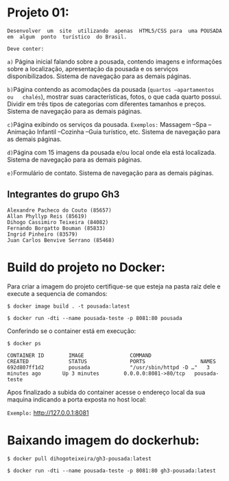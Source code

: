 # Projeto  01:  
`Desenvolver  um  site  utilizando  apenas  HTML5/CSS para  uma POUSADA em  algum  ponto  turístico  do Brasil.`

`Deve conter:`

`a)` Página inicial falando sobre a pousada, contendo imagens e informações sobre a localização, apresentação da pousada e os serviços disponibilizados. Sistema de navegação para as demais páginas.

`b)`Página contendo   as   acomodações   da   pousada   (`quartos –apartamentos   ou   chalés`),   mostrar   suas características, fotos, o que cada quarto possui. Dividir em três tipos de categorias com diferentes tamanhos e preços. Sistema de navegação para as demais páginas.

`c)`Página exibindo os serviços da pousada. `Exemplos:` Massagem –Spa –Animação Infantil –Cozinha –Guia turístico, etc.  Sistema de navegação para as demais páginas.

`d)`Página com 15 imagens da pousada e/ou local onde ela está localizada. Sistema de navegação para as demais páginas.

`e)`Formulário de contato. Sistema de navegação para as demais páginas.

## Integrantes do grupo Gh3

```
Alexandre Pacheco do Couto (85657)
Allan Phyllyp Reis (85619)
Dihogo Cassimiro Teixeira (84082)
Fernando Borgatto Bouman (85833)
Ingrid Pinheiro (83579)
Juan Carlos Benvive Serrano (85468)
```

# Build do projeto no Docker:

Para criar a imagem do projeto certifique-se que esteja na pasta raiz dele e execute a sequencia de comandos: 

```
$ docker image build . -t pousada:latest

$ docker run -dti --name pousada-teste -p 8081:80 pousada
```
Conferindo se o container está em execução:

```
$ docker ps

CONTAINER ID        IMAGE               COMMAND                  CREATED             STATUS              PORTS                  NAMES
692d807ff1d2        pousada             "/usr/sbin/httpd -D …"   3 minutes ago       Up 3 minutes        0.0.0.0:8081->80/tcp   pousada-teste

```

Apos finalizado a subida do container acesse o endereço local da sua maquina indicando a porta exposta no host local:

`Exemplo:` http://127.0.0.1:8081

# Baixando imagem do dockerhub:

```
$ docker pull dihogoteixeira/gh3-pousada:latest

$ docker run -dti --name pousada-teste -p 8081:80 gh3-pousada:latest
```